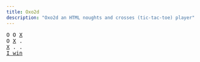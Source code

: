 ```yaml
---
title: Oxo2d 
description: "Oxo2d an HTML noughts and crosses (tic-tac-toe) player"
---
```


<pre class="oxo2d">
O O <u>X</u>
O <u>X</u> .
<u>X</u> . .
<a href="../">I win</a>
</pre>

